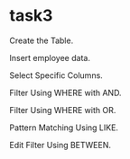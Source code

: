 # task3
Create the Table.

Insert employee data.

Select Specific Columns.

Filter Using WHERE with AND.

Filter Using WHERE with OR.

Pattern Matching Using LIKE.

Edit Filter Using BETWEEN.
